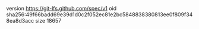 version https://git-lfs.github.com/spec/v1
oid sha256:49f66badd69e39d1d0c2f052ec81e2bc5848838380813ee0f809f348ea8d3acc
size 18657
